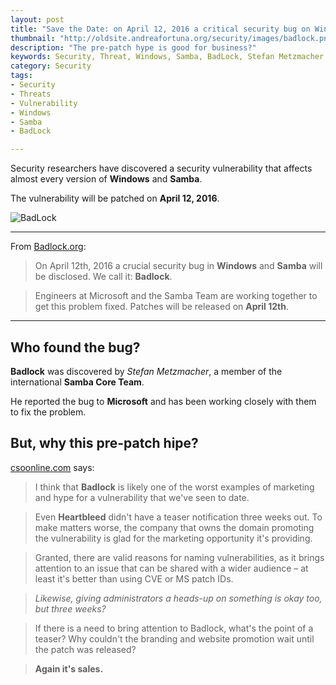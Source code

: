 ```yaml
---
layout: post
title: "Save the Date: on April 12, 2016 a critical security bug on Windows and Samba will be disclosed"
thumbnail: "http://oldsite.andreafortuna.org/security/images/badlock.png"
description: "The pre-patch hype is good for business?"
keywords: Security, Threat, Windows, Samba, BadLock, Stefan Metzmacher
category: Security
tags: 
- Security
- Threats
- Vulnerability
- Windows
- Samba
- BadLock

---
```


Security researchers have discovered a security vulnerability that affects almost every version of **Windows** and **Samba**.

The vulnerability will be patched on **April 12, 2016**.

![BadLock](http://oldsite.andreafortuna.org/security/images/badlock.png)

<hr/>

From [Badlock.org](http://badlock.org/):

>On April 12th, 2016 a crucial security bug in **Windows** and **Samba** will be disclosed. We call it: **Badlock**.

>Engineers at Microsoft and the Samba Team are working together to get this problem fixed. Patches will be released on **April 12th**.

<hr/>

Who found the bug?
--
**Badlock** was discovered by *Stefan Metzmacher*, a member of the international **Samba Core Team**. 

He reported the bug to **Microsoft** and has been working closely with them to fix the problem.

But, why this pre-patch hipe?
--

[csoonline.com](http://www.csoonline.com/article/3047221/techology-business/company-behind-the-badlock-disclosure-says-pre-patch-hype-is-good-for-business.html) says:

>I think that **Badlock** is likely one of the worst examples of marketing and hype for a vulnerability that we've seen to date.

>Even **Heartbleed** didn't have a teaser notification three weeks out. To make matters worse, the company that owns the domain promoting the vulnerability is glad for the marketing opportunity it's providing.

>Granted, there are valid reasons for naming vulnerabilities, as it brings attention to an issue that can be shared with a wider audience – at least it's better than using CVE or MS patch IDs.

>*Likewise, giving administrators a heads-up on something is okay too, but three weeks?*

>If there is a need to bring attention to Badlock, what's the point of a teaser? Why couldn't the branding and website promotion wait until the patch was released?

>**Again it's sales.**
